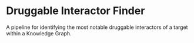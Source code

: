 # Druggable Interactor Finder

A pipeline for identifying the most notable druggable interactors of a target within a Knowledge Graph.